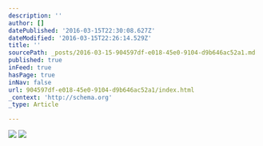 ```yaml
---
description: ''
author: []
datePublished: '2016-03-15T22:30:08.627Z'
dateModified: '2016-03-15T22:26:14.529Z'
title: ''
sourcePath: _posts/2016-03-15-904597df-e018-45e0-9104-d9b646ac52a1.md
published: true
inFeed: true
hasPage: true
inNav: false
url: 904597df-e018-45e0-9104-d9b646ac52a1/index.html
_context: 'http://schema.org'
_type: Article

---
```

![](https://the-grid-user-content.s3-us-west-2.amazonaws.com/044e3736-7f89-4946-aa49-e7a8ff2d0393.png)
![](https://the-grid-user-content.s3-us-west-2.amazonaws.com/64fe18a7-4bdb-4d01-8602-4c2df1bf7036.png)